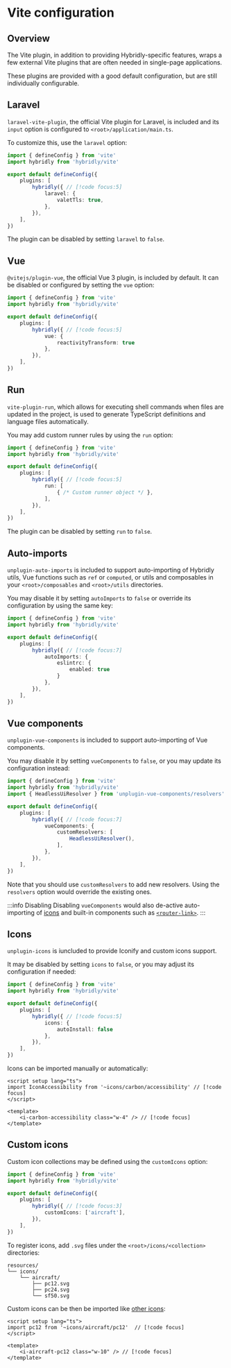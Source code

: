 # Vite configuration

## Overview

The Vite plugin, in addition to providing Hybridly-specific features, wraps a few external Vite plugins that are often needed in single-page applications. 

These plugins are provided with a good default configuration, but are still individually configurable.

## Laravel

`laravel-vite-plugin`, the official Vite plugin for Laravel, is included and its `input` option is configured to `<root>/application/main.ts`.

To customize this, use the `laravel` option:

```ts
import { defineConfig } from 'vite'
import hybridly from 'hybridly/vite'

export default defineConfig({
	plugins: [
		hybridly({ // [!code focus:5]
			laravel: {
				valetTls: true,
			},
		}),
	],
})
```

The plugin can be disabled by setting `laravel` to `false`.

## Vue

`@vitejs/plugin-vue`, the official Vue 3 plugin, is included by default. It can be disabled or configured by setting the `vue` option:

```ts
import { defineConfig } from 'vite'
import hybridly from 'hybridly/vite'

export default defineConfig({
	plugins: [
		hybridly({ // [!code focus:5]
			vue: {
				reactivityTransform: true
			},
		}),
	],
})
```

## Run

`vite-plugin-run`, which allows for executing shell commands when files are updated in the project, is used to generate TypeScript definitions and language files automatically.

You may add custom runner rules by using the `run` option:

```ts
import { defineConfig } from 'vite'
import hybridly from 'hybridly/vite'

export default defineConfig({
	plugins: [
		hybridly({ // [!code focus:5]
			run: [
				{ /* Custom runner object */ },
			],
		}),
	],
})
```

The plugin can be disabled by setting `run` to `false`.

## Auto-imports

`unplugin-auto-imports` is included to support auto-importing of Hybridly utils, Vue functions such as `ref` or `computed`, or utils and composables in your `<root>/composables` and `<root>/utils` directories.

You may disable it by setting `autoImports` to `false` or override its configuration by using the same key:

```ts
import { defineConfig } from 'vite'
import hybridly from 'hybridly/vite'

export default defineConfig({
	plugins: [
		hybridly({ // [!code focus:7]
			autoImports: {
				eslintrc: {
					enabled: true
				}
			},
		}),
	],
})
```

## Vue components

`unplugin-vue-components` is included to support auto-importing of Vue components.

You may disable it by setting `vueComponents` to `false`, or you may update its configuration instead:

```ts
import { defineConfig } from 'vite'
import hybridly from 'hybridly/vite'
import { HeadlessUiResolver } from 'unplugin-vue-components/resolvers' // [!code focus]

export default defineConfig({
	plugins: [
		hybridly({ // [!code focus:7]
			vueComponents: {
				customResolvers: [
					HeadlessUiResolver(),
				],
			},
		}),
	],
})
```

Note that you should use `customResolvers` to add new resolvers. Using the `resolvers` option would override the existing ones.

:::info Disabling
Disabling `vueComponents` would also de-active auto-importing of [icons](#icons) and built-in components such as [`<router-link>`](../api/components/router-link.md).
:::

## Icons

`unplugin-icons` is iuncluded to provide Iconify and custom icons support.

It may be disabled by setting `icons` to `false`, or you may adjust its configuration if needed:

```ts
import { defineConfig } from 'vite'
import hybridly from 'hybridly/vite'

export default defineConfig({
	plugins: [
		hybridly({ // [!code focus:5]
			icons: {
				autoInstall: false
			},
		}),
	],
})
```

Icons can be imported manually or automatically:

```vue
<script setup lang="ts">
import IconAccessibility from '~icons/carbon/accessibility' // [!code focus]
</script>

<template>
	<i-carbon-accessibility class="w-4" /> // [!code focus]
</template>
```

## Custom icons

Custom icon collections may be defined using the `customIcons` option:

```ts
import { defineConfig } from 'vite'
import hybridly from 'hybridly/vite'

export default defineConfig({
	plugins: [
		hybridly({ // [!code focus:3]
			customIcons: ['aircraft'],
		}),
	],
})
```

To register icons, add `.svg` files under the `<root>/icons/<collection>` directories:

```
resources/
└── icons/
    └── aircraft/
        ├── pc12.svg
        ├── pc24.svg
        └── sf50.svg
```

Custom icons can be then be imported like [other icons](#icons):

```vue
<script setup lang="ts">
import pc12 from '~icons/aircraft/pc12'  // [!code focus]
</script>

<template>
	<i-aircraft-pc12 class="w-10" /> // [!code focus]
</template>
```

